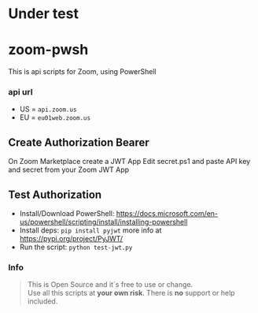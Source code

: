 # Under test

# zoom-pwsh
This is api scripts for Zoom, using PowerShell

### api url
* US = `api.zoom.us`
* EU = `eu01web.zoom.us`

## Create Authorization Bearer
On Zoom Marketplace create a JWT App
Edit secret.ps1 and paste API key and secret from your Zoom JWT App 

## Test Authorization
* Install/Download PowerShell:
https://docs.microsoft.com/en-us/powershell/scripting/install/installing-powershell
* Install deps:
`pip install pyjwt` more info at https://pypi.org/project/PyJWT/
* Run the script:
`python test-jwt.py`

### Info
>This is Open Source and it´s free to use or change.\
Use all this scripts at **your own risk**. There is **no** support or help included.
